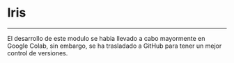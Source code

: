 # Iris

---
El desarrollo de este modulo se habia llevado a cabo mayormente en Google Colab, sin embargo, se ha trasladado a GitHub para tener un mejor control de versiones.
